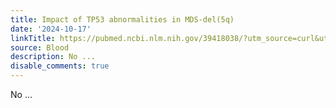 ```yaml
---
title: Impact of TP53 abnormalities in MDS-del(5q)
date: '2024-10-17'
linkTitle: https://pubmed.ncbi.nlm.nih.gov/39418038/?utm_source=curl&utm_medium=rss&utm_campaign=journals&utm_content=7603509&fc=None&ff=20241017182559&v=2.18.0.post9+e462414
source: Blood
description: No ...
disable_comments: true
---
```

No ...
